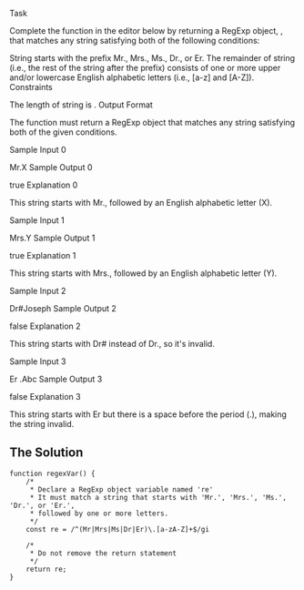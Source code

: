 Task

Complete the function in the editor below by returning a RegExp object, , that matches any string  satisfying both of the following conditions:

String  starts with the prefix Mr., Mrs., Ms., Dr., or Er.
The remainder of string  (i.e., the rest of the string after the prefix) consists of one or more upper and/or lowercase English alphabetic letters (i.e., [a-z] and [A-Z]).
Constraints

The length of string  is  .
Output Format

The function must return a RegExp object that matches any string  satisfying both of the given conditions.

Sample Input 0

Mr.X
Sample Output 0

true
Explanation 0

This string starts with Mr., followed by an English alphabetic letter (X).

Sample Input 1

Mrs.Y
Sample Output 1

true
Explanation 1

This string starts with Mrs., followed by an English alphabetic letter (Y).

Sample Input 2

Dr#Joseph
Sample Output 2

false
Explanation 2

This string starts with Dr# instead of Dr., so it's invalid.

Sample Input 3

Er .Abc
Sample Output 3

false
Explanation 3

This string starts with Er but there is a space before the period (.), making the string invalid.

## The Solution
```
function regexVar() {
    /*
     * Declare a RegExp object variable named 're'
     * It must match a string that starts with 'Mr.', 'Mrs.', 'Ms.', 'Dr.', or 'Er.', 
     * followed by one or more letters.
     */
    const re = /^(Mr|Mrs|Ms|Dr|Er)\.[a-zA-Z]+$/gi
    
    /*
     * Do not remove the return statement
     */
    return re;
}
```